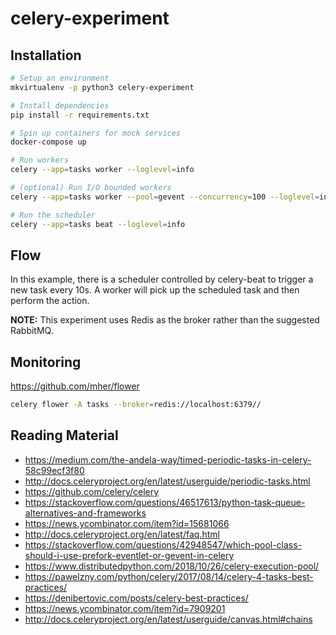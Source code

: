 # celery-experiment

## Installation

```bash
# Setup an environment
mkvirtualenv -p python3 celery-experiment

# Install dependencies
pip install -r requirements.txt

# Spin up containers for mock services
docker-compose up

# Run workers
celery --app=tasks worker --loglevel=info

# (optional) Run I/O bounded workers
celery --app=tasks worker --pool=gevent --concurrency=100 --loglevel=info

# Run the scheduler
celery --app=tasks beat --loglevel=info
```

## Flow

In this example, there is a scheduler controlled by celery-beat to trigger a new task every 10s. A worker will pick up the scheduled task and then perform the action.

**NOTE:** This experiment uses Redis as the broker rather than the suggested RabbitMQ.

## Monitoring

https://github.com/mher/flower

```bash
celery flower -A tasks --broker=redis://localhost:6379//
```

## Reading Material

* https://medium.com/the-andela-way/timed-periodic-tasks-in-celery-58c99ecf3f80
* http://docs.celeryproject.org/en/latest/userguide/periodic-tasks.html
* https://github.com/celery/celery
* https://stackoverflow.com/questions/46517613/python-task-queue-alternatives-and-frameworks
* https://news.ycombinator.com/item?id=15681066
* http://docs.celeryproject.org/en/latest/faq.html
* https://stackoverflow.com/questions/42948547/which-pool-class-should-i-use-prefork-eventlet-or-gevent-in-celery
* https://www.distributedpython.com/2018/10/26/celery-execution-pool/
* https://pawelzny.com/python/celery/2017/08/14/celery-4-tasks-best-practices/
* https://denibertovic.com/posts/celery-best-practices/
* https://news.ycombinator.com/item?id=7909201
* http://docs.celeryproject.org/en/latest/userguide/canvas.html#chains
